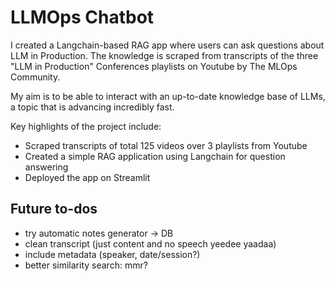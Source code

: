 # LLMOps Chatbot
I created a Langchain-based RAG app where users can ask questions about LLM in Production. The knowledge is scraped from transcripts of the three "LLM in Production" Conferences playlists on Youtube by The MLOps Community.

My aim is to be able to interact with an up-to-date knowledge base of LLMs, a topic that is advancing incredibly fast.

Key highlights of the project include:
- Scraped transcripts of total 125 videos over 3 playlists from Youtube
- Created a simple RAG application using Langchain for question answering
- Deployed the app on Streamlit

## Future to-dos
- try automatic notes generator -> DB
- clean transcript (just content and no speech yeedee yaadaa)
- include metadata (speaker, date/session?)
- better similarity search: mmr?